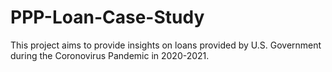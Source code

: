 # PPP-Loan-Case-Study
This project aims to provide insights on loans provided by U.S. Government during the Coronovirus Pandemic in 2020-2021. 
